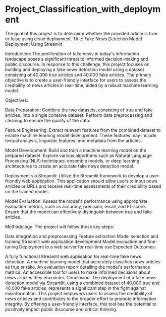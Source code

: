 # Project_Classification_with_deployment
The goal of this project is to determine whether the provided article is true or false using cloud deployment.
Title: Fake News Detection Model Deployment Using Streamlit

Introduction:
The proliferation of fake news in today's information landscape poses a significant threat to informed decision-making and public discourse. In response to this challenge, this project focuses on building and deploying a fake news detection model using a dataset consisting of 40,000 true articles and 40,000 fake articles. The primary objective is to create a user-friendly interface for users to assess the credibility of news articles in real-time, aided by a robust machine learning model.

Objectives:

Data Preparation: Combine the two datasets, consisting of true and fake articles, into a single cohesive dataset. Perform data preprocessing and cleaning to ensure the quality of the data.

Feature Engineering: Extract relevant features from the combined dataset to enable machine learning model development. These features may include textual analysis, linguistic features, and metadata from the articles.

Model Development: Build and train a machine learning model on the prepared dataset. Explore various algorithms such as Natural Language Processing (NLP) techniques, ensemble models, or deep learning architectures to create an accurate fake news detection model.

Deployment via Streamlit: Utilize the Streamlit framework to develop a user-friendly web application. This application should allow users to input news articles or URLs and receive real-time assessments of their credibility based on the trained model.

Model Evaluation: Assess the model's performance using appropriate evaluation metrics, such as accuracy, precision, recall, and F1-score. Ensure that the model can effectively distinguish between true and fake articles.

Methodology:
The project will follow these key steps:

Data integration and preprocessing
Feature extraction
Model selection and training
Streamlit web application development
Model evaluation and fine-tuning
Deployment to a web server for real-time use
Expected Outcomes:

A fully functional Streamlit web application for real-time fake news detection.
A machine learning model that accurately classifies news articles as true or fake.
An evaluation report detailing the model's performance metrics.
An accessible tool for users to make informed decisions about news articles they encounter.
Conclusion:
The deployment of a fake news detection model via Streamlit, using a combined dataset of 40,000 true and 40,000 fake articles, represents a significant step in the fight against misinformation. This project empowers users to assess the credibility of news articles and contributes to the broader effort to promote information integrity. By offering a user-friendly interface, this tool has the potential to positively impact public discourse and critical thinking.
